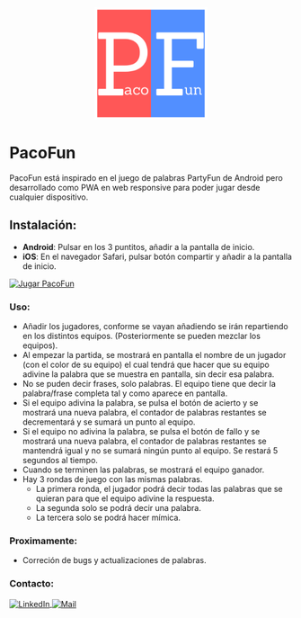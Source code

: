 <p align="center">
  <img style="display: inline; margin: 0 auto; height: 200px; width: 200px;" src="./img/pacofun.png" />
</p>

# PacoFun
PacoFun está inspirado en el juego de palabras PartyFun de Android pero desarrollado como PWA en web responsive para poder jugar desde cualquier dispositivo.

## Instalación:
- **Android**:  Pulsar en los 3 puntitos, añadir a la pantalla de inicio.
- **iOS**: En el navegador Safari, pulsar botón compartir y añadir a la pantalla de inicio.

<a href="https://franciscojvargas.github.io/pacofun/">
  <img src="https://custom-icon-badges.demolab.com/badge/Jugar_PacoFun-red.svg?style=for-the-badge&logo=controller&logoColor=white" alt="Jugar PacoFun" height="30"/>
</a>

### Uso:
- Añadir los jugadores, conforme se vayan añadiendo se irán repartiendo en los distintos equipos. (Posteriormente se pueden mezclar los equipos).
- Al empezar la partida, se mostrará en pantalla el nombre de un jugador (con el color de su equipo) el cual tendrá que hacer que su equipo adivine la palabra que se muestra en pantalla, sin decir esa palabra.
- No se puden decir frases, solo palabras. El equipo tiene que decir la palabra/frase completa tal y como aparece en pantalla.
- Si el equipo adivina la palabra, se pulsa el botón de acierto y se mostrará una nueva palabra, el contador de palabras restantes se decrementará y se sumará un punto al equipo.
- Si el equipo no adivina la palabra, se pulsa el botón de fallo y se mostrará una nueva palabra, el contador de palabras restantes se mantendrá igual y no se sumará ningún punto al equipo. Se restará 5 segundos al tiempo.
- Cuando se terminen las palabras, se mostrará el equipo ganador.
- Hay 3 rondas de juego con las mismas palabras.
    - La primera ronda, el jugador podrá decir todas las palabras que se quieran para que el equipo adivine la respuesta.
    - La segunda solo se podrá decir una palabra.
    - La tercera solo se podrá hacer mímica.

### Proximamente:
- Correción de bugs y actualizaciones de palabras.

### Contacto:
<a href="https://www.linkedin.com/in/franciscovargasguerrero/" target="_blank">
  <img align="center" src="https://img.shields.io/badge/linkedin-%231DA1F2.svg?style=for-the-badge&logo=linkedin&logoColor=white" alt="LinkedIn" height="30"/>
</a>
<a href="mailto:frvagu@gmail.com">
  <img align="center" src="https://img.shields.io/badge/gmail-EA4335.svg?style=for-the-badge&logo=gmail&logoColor=white" alt="Mail" height="30"/>
</a>
